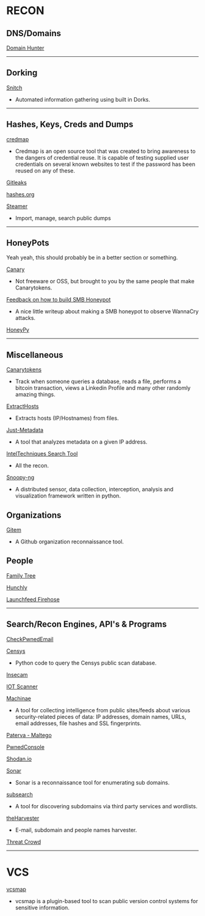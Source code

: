 # RECON

## DNS/Domains

[Domain Hunter](https://github.com/minisllc/domainhunter)

---

## Dorking

[Snitch](https://github.com/Smaash/snitch)

- Automated information gathering using built in Dorks.

---

## Hashes, Keys, Creds and Dumps

[credmap](https://github.com/lightos/credmap)

- Credmap is an open source tool that was created to bring awareness to the dangers of credential reuse. It is capable of testing supplied user credentials on several known websites to test if the password has been reused on any of these.

[Gitleaks](https://gitleaks.com/)

[hashes.org](https://hashes.org/public.php)

[Steamer](https://github.com/zxsecurity/steamer)

- Import, manage, search public dumps

---

## HoneyPots

Yeah yeah, this should probably be in a better section or something.

[Canary](https://canary.tools/)

- Not freeware or OSS, but brought to you by the same people that make Canarytokens.

[Feedback on how to build SMB Honeypot](https://benkowlab.blogspot.fr/2017/05/feedback-on-how-to-build-smb-honeypot.html)

- A nice little writeup about making a SMB honeypot to observe WannaCry attacks.

[HoneyPy](https://github.com/foospidy/HoneyPy/tree/master/loggers)

---

## Miscellaneous

[Canarytokens](https://canarytokens.org/generate)

- Track when someone queries a database, reads a file, performs a bitcoin transaction, views a Linkedin Profile and many other randomly amazing things.

[ExtractHosts](https://github.com/bwall/ExtractHosts)

- Extracts hosts (IP/Hostnames) from files.

[Just-Metadata](https://github.com/ChrisTruncer/Just-Metadata)

- A tool that analyzes metadata on a given IP address.

[IntelTechniques Search Tool](https://inteltechniques.com/menu.html)

- All the recon.

[Snoopy-ng](https://github.com/sensepost/snoopy-ng)

- A distributed sensor, data collection, interception, analysis and visualization framework written in python.

## Organizations

[Gitem](https://github.com/mschwager/gitem)

- A Github organization reconnaissance tool.

## People

[Family Tree](http://www.familytreenow.com/)

[Hunchly](https://hunch.ly/)

[Launchfeed Firehose](http://internetawacs.jesterscourt.cc/launchfeed-firehose.php)

---

## Search/Recon Engines, API's & Programs

[CheckPwnedEmail](https://github.com/Techno-Hwizrdry/checkpwnedemails)

[Censys](https://github.com/gelim/censys_)

- Python code to query the Censys public scan database.

[Insecam](http://insecam.org/)

[IOT Scanner](http://iotscanner.bullguard.com/)

[Machinae](https://github.com/HurricaneLabs/machinae)

- A tool for collecting intelligence from public sites/feeds about various security-related pieces of data: IP addresses, domain names, URLs, email addresses, file hashes and SSL fingerprints.

[Paterva - Maltego](https://www.paterva.com/web7/index.php)

[PwnedConsole](https://github.com/K0FIN/PwnedConsole)

[Shodan.io](https://www.shodan.io/)

[Sonar](https://github.com/jrozner/sonar)

- Sonar is a reconnaissance tool for enumerating sub domains.

[subsearch](https://github.com/gavia/subsearch)

- A tool for discovering subdomains via third party services and wordlists.

[theHarvester](https://github.com/laramies/theHarvester)

- E-mail, subdomain and people names harvester.

[Threat Crowd](https://threatcrowd.org/)

---

# VCS

[vcsmap](https://github.com/melvinsh/vcsmap)

- vcsmap is a plugin-based tool to scan public version control systems for sensitive information.

